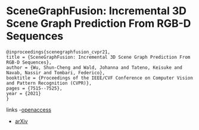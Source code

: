 # SceneGraphFusion: Incremental 3D Scene Graph Prediction From RGB-D Sequences

```
@inproceedings{scenegraphfusion_cvpr21,
title = {SceneGraphFusion: Incremental 3D Scene Graph Prediction From RGB-D Sequences},
author = {Wu, Shun-Cheng and Wald, Johanna and Tateno, Keisuke and Navab, Nassir and Tombari, Federico},
booktitle = {Proceedings of the IEEE/CVF Conference on Computer Vision and Pattern Recognition (CVPR)},
pages = {7515--7525},
year = {2021}
}
```
links
-[openaccess](http://openaccess.thecvf.com//content/CVPR2021/html/Wu_SceneGraphFusion_Incremental_3D_Scene_Graph_Prediction_From_RGB-D_Sequences_CVPR_2021_paper.html)
- [arXiv](https://arxiv.org/abs/2103.14898)
